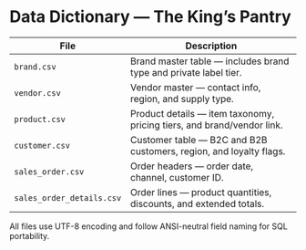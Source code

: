 # Data Dictionary — The King’s Pantry

| File | Description |
|------|--------------|
| `brand.csv` | Brand master table — includes brand type and private label tier. |
| `vendor.csv` | Vendor master — contact info, region, and supply type. |
| `product.csv` | Product details — item taxonomy, pricing tiers, and brand/vendor link. |
| `customer.csv` | Customer table — B2C and B2B customers, region, and loyalty flags. |
| `sales_order.csv` | Order headers — order date, channel, customer ID. |
| `sales_order_details.csv` | Order lines — product quantities, discounts, and extended totals. |

All files use UTF-8 encoding and follow ANSI-neutral field naming for SQL portability.
